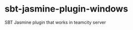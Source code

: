 sbt-jasmine-plugin-windows
==========================

SBT Jasmine plugin that works in teamcity server
